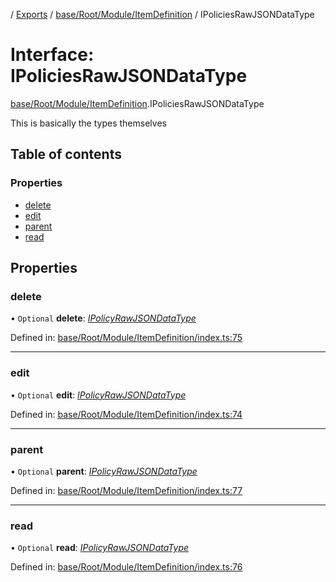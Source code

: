 [](../README.md) / [Exports](../modules.md) / [base/Root/Module/ItemDefinition](../modules/base_root_module_itemdefinition.md) / IPoliciesRawJSONDataType

# Interface: IPoliciesRawJSONDataType

[base/Root/Module/ItemDefinition](../modules/base_root_module_itemdefinition.md).IPoliciesRawJSONDataType

This is basically the types themselves

## Table of contents

### Properties

- [delete](base_root_module_itemdefinition.ipoliciesrawjsondatatype.md#delete)
- [edit](base_root_module_itemdefinition.ipoliciesrawjsondatatype.md#edit)
- [parent](base_root_module_itemdefinition.ipoliciesrawjsondatatype.md#parent)
- [read](base_root_module_itemdefinition.ipoliciesrawjsondatatype.md#read)

## Properties

### delete

• `Optional` **delete**: [*IPolicyRawJSONDataType*](base_root_module_itemdefinition.ipolicyrawjsondatatype.md)

Defined in: [base/Root/Module/ItemDefinition/index.ts:75](https://github.com/onzag/itemize/blob/3efa2a4a/base/Root/Module/ItemDefinition/index.ts#L75)

___

### edit

• `Optional` **edit**: [*IPolicyRawJSONDataType*](base_root_module_itemdefinition.ipolicyrawjsondatatype.md)

Defined in: [base/Root/Module/ItemDefinition/index.ts:74](https://github.com/onzag/itemize/blob/3efa2a4a/base/Root/Module/ItemDefinition/index.ts#L74)

___

### parent

• `Optional` **parent**: [*IPolicyRawJSONDataType*](base_root_module_itemdefinition.ipolicyrawjsondatatype.md)

Defined in: [base/Root/Module/ItemDefinition/index.ts:77](https://github.com/onzag/itemize/blob/3efa2a4a/base/Root/Module/ItemDefinition/index.ts#L77)

___

### read

• `Optional` **read**: [*IPolicyRawJSONDataType*](base_root_module_itemdefinition.ipolicyrawjsondatatype.md)

Defined in: [base/Root/Module/ItemDefinition/index.ts:76](https://github.com/onzag/itemize/blob/3efa2a4a/base/Root/Module/ItemDefinition/index.ts#L76)
